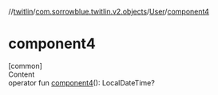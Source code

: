 //[twitlin](../../index.md)/[com.sorrowblue.twitlin.v2.objects](../index.md)/[User](index.md)/[component4](component4.md)



# component4  
[common]  
Content  
operator fun [component4](component4.md)(): LocalDateTime?  



